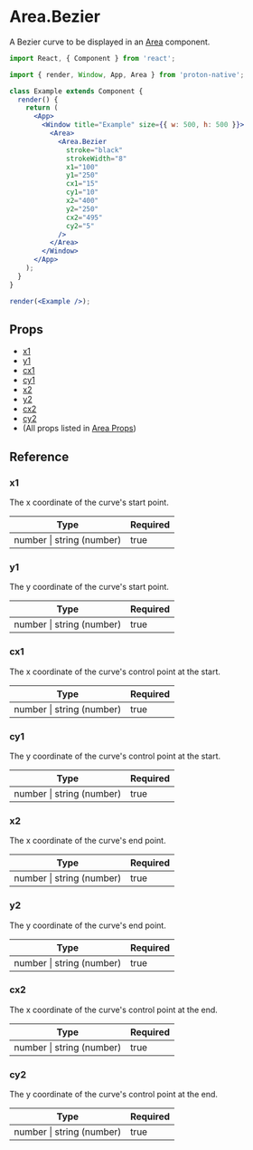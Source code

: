 # Area.Bezier

A Bezier curve to be displayed in an [Area](component_APIs/area) component.

```jsx
import React, { Component } from 'react';

import { render, Window, App, Area } from 'proton-native';

class Example extends Component {
  render() {
    return (
      <App>
        <Window title="Example" size={{ w: 500, h: 500 }}>
          <Area>
            <Area.Bezier
              stroke="black"
              strokeWidth="8"
              x1="100"
              y1="250"
              cx1="15"
              cy1="10"
              x2="400"
              y2="250"
              cx2="495"
              cy2="5"
            />
          </Area>
        </Window>
      </App>
    );
  }
}

render(<Example />);
```

## Props

- [x1](#x1)
- [y1](#y1)
- [cx1](#cx1)
- [cy1](#cy1)
- [x2](#x2)
- [y2](#y2)
- [cx2](#cx2)
- [cy2](#cy2)
- (All props listed in [Area Props](component_APIs/area_props))

## Reference

### x1

The x coordinate of the curve's start point.

| **Type**                      | **Required** |
| ----------------------------- | ------------ |
| number &#x7c; string (number) | true         |

### y1

The y coordinate of the curve's start point.

| **Type**                      | **Required** |
| ----------------------------- | ------------ |
| number &#x7c; string (number) | true         |

### cx1

The x coordinate of the curve's control point at the start.

| **Type**                      | **Required** |
| ----------------------------- | ------------ |
| number &#x7c; string (number) | true         |

### cy1

The y coordinate of the curve's control point at the start.

| **Type**                      | **Required** |
| ----------------------------- | ------------ |
| number &#x7c; string (number) | true         |

### x2

The x coordinate of the curve's end point.

| **Type**                      | **Required** |
| ----------------------------- | ------------ |
| number &#x7c; string (number) | true         |

### y2

The y coordinate of the curve's end point.

| **Type**                      | **Required** |
| ----------------------------- | ------------ |
| number &#x7c; string (number) | true         |

### cx2

The x coordinate of the curve's control point at the end.

| **Type**                      | **Required** |
| ----------------------------- | ------------ |
| number &#x7c; string (number) | true         |

### cy2

The y coordinate of the curve's control point at the end.

| **Type**                      | **Required** |
| ----------------------------- | ------------ |
| number &#x7c; string (number) | true         |
